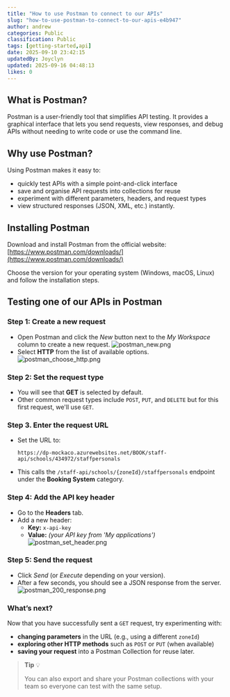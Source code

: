 ```yaml
---
title: "How to use Postman to connect to our APIs"
slug: "how-to-use-postman-to-connect-to-our-apis-e4b947"
author: andrew
categories: Public
classification: Public
tags: [getting-started,api]
date: 2025-09-10 23:42:15 
updatedBy: Joyclyn
updated: 2025-09-16 04:48:13 
likes: 0
---
```


## What is Postman?  

Postman is a user-friendly tool that simplifies API testing. It provides a graphical interface that lets you send requests, view responses, and debug APIs without needing to write code or use the command line.  

## Why use Postman?  

Using Postman makes it easy to:  

- quickly test APIs with a simple point-and-click interface  
- save and organise API requests into collections for reuse  
- experiment with different parameters, headers, and request types  
- view structured responses (JSON, XML, etc.) instantly.

## Installing Postman  

Download and install Postman from the official website:  [https://www.postman.com/downloads/](https://www.postman.com/downloads/)  

Choose the version for your operating system (Windows, macOS, Linux) and follow the installation steps.  

## Testing one of our APIs in Postman 

### Step 1: Create a new request 
- Open Postman and click the *New* button next to the *My Workspace* column to create a new request.
    ![postman_new.png](https://sadevportal3.blob.core.windows.net/root/postman_new.png)
- Select **HTTP** from the list of available options. 
   ![postman_choose_http.png](https://sadevportal3.blob.core.windows.net/root/postman_choose_http.png)

### Step 2: Set the request type
   - You will see that **GET** is selected by default.  
   - Other common request types include `POST`, `PUT`, and `DELETE` but for this first request, we'll use `GET`.  

### Step 3. Enter the request URL
- Set the URL to:  
     ```
     https://dp-mockaco.azurewebsites.net/BOOK/staff-api/schools/434972/staffpersonals
     ```  
- This calls the `/staff-api/schools/{zoneId}/staffpersonals` endpoint under the **Booking System** category.

### Step 4: Add the API key header
   - Go to the **Headers** tab.  
   - Add a new header:  
     - **Key:** `x-api-key`  
     - **Value:** *(your API key from 'My applications')*  
   ![postman_set_header.png](https://sadevportal3.blob.core.windows.net/root/postman_set_header.png)

### Step 5: Send the request
- Click *Send* (or *Execute* depending on your version).  
- After a few seconds, you should see a JSON response from the server.  
   ![postman_200_response.png](https://sadevportal3.blob.core.windows.net/root/postman_200_response.png)

### What’s next?
Now that you have successfully sent a `GET` request, try experimenting with:  

- **changing parameters** in the URL (e.g., using a different `zoneId`)  
- **exploring other HTTP methods** such as `POST` or `PUT` (when available)  
- **saving your request** into a Postman Collection for reuse later.

>  **Tip** 💡
> 
> You can also export and share your Postman collections with your team so everyone can test with the same setup.